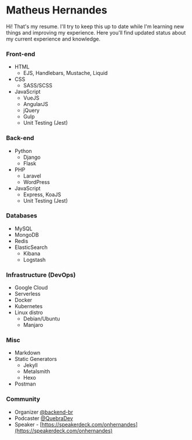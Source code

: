 # Matheus Hernandes

Hi! That's my resume. I'll try to keep this up to date while I'm learning new things and improving my experience. Here you'll find updated status about my current experience and knowledge.

### Front-end

- HTML
    - EJS, Handlebars, Mustache, Liquid
- CSS
    - SASS/SCSS
- JavaScript
    - VueJS
    - AngularJS
    - jQuery
    - Gulp
    - Unit Testing (Jest)

### Back-end

- Python
    - Django
    - Flask
- PHP
    - Laravel
    - WordPress
- JavaScript
    - Express, KoaJS
    - Unit Testing (Jest)

### Databases

- MySQL
- MongoDB
- Redis
- ElasticSearch
    - Kibana
    - Logstash

### Infrastructure (DevOps)

- Google Cloud
- Serverless
- Docker
- Kubernetes
- Linux distro
    - Debian/Ubuntu
    - Manjaro

### Misc

- Markdown
- Static Generators
    - Jekyll
    - Metalsmith
    - Hexo
- Postman

### Community

- Organizer [@backend-br](https://github.com/backend-br)
- Podcaster [@QuebraDev](https://quebradev.com.br)
- Speaker - [https://speakerdeck.com/onhernandes](https://speakerdeck.com/onhernandes)
